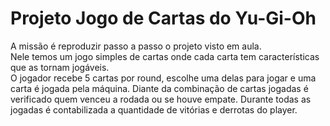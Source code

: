# Projeto Jogo de Cartas do Yu-Gi-Oh

A missão é reproduzir passo a passo o projeto visto em aula.    
Nele temos um jogo simples de cartas onde cada carta tem características que as tornam jogáveis.    
O jogador recebe 5 cartas por round, escolhe uma delas para jogar e uma carta é jogada pela máquina. Diante da combinação de cartas jogadas é verificado quem venceu a rodada ou se houve empate. Durante todas as jogadas é contabilizada a quantidade de vitórias e derrotas do player.